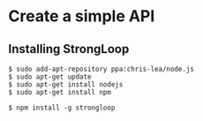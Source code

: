 #  Create a simple API
##  Installing StrongLoop
```console
$ sudo add-apt-repository ppa:chris-lea/node.js
$ sudo apt-get update 
$ sudo apt-get install nodejs
$ sudo apt-get install npm

$ npm install -g strongloop
```
